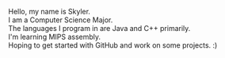 Hello, my name is Skyler.  
I am a Computer Science Major.  
The languages I program in are Java and C++ primarily.  
I'm learning MIPS assembly.  
Hoping to get started with GitHub and work on some projects. :)
